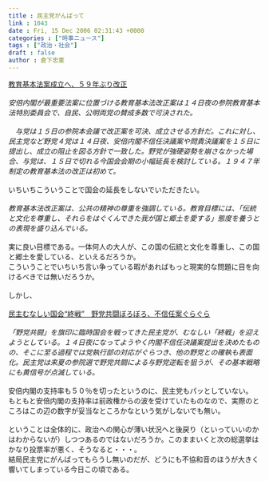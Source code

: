 ```yaml
---
title : 民主党がんばって
link : 1043
date : Fri, 15 Dec 2006 02:31:43 +0000
categories : ["時事ニュース"]
tags : ["政治・社会"]
draft : false
author : 倉下忠憲
---
```


<A HREF="http://www.yomiuri.co.jp/politics/news/20061214it11.htm" TARGET="_blank">教育基本法案成立へ、５９年ぶり改正</A><BR><BR><I>安倍内閣が最重要法案に位置づける教育基本法改正案は１４日夜の参院教育基本法特別委員会で、自民、公明両党の賛成多数で可決された。<BR><BR>　与党は１５日の参院本会議で改正案を可決、成立させる方針だ。これに対し、民主党など野党４党は１４日夜、安倍内閣不信任決議案や問責決議案を１５日に提出し、成立の阻止を図る方針で一致した。野党が強硬姿勢を崩さなかった場合、与党は、１５日で切れる今国会会期の小幅延長を検討している。１９４７年制定の教育基本法の改正は初めて。</I><BR><BR>いちいちこういうことで国会の延長をしないでいただきたい。<BR><BR><I>教育基本法改正案は、公共の精神の尊重を強調している。教育目標には、「伝統と文化を尊重し、それらをはぐくんできた我が国と郷土を愛する」態度を養うとの表現を盛り込んでいる。</I><BR><BR>実に良い目標である。一体何人の大人が、この国の伝統と文化を尊重し、この国と郷土を愛している、といえるだろうか。<BR>こういうことでいちいち言い争っている暇があればもっと現実的な問題に目を向けるべきでは無いだろうか。<BR><BR>しかし、<BR><BR><A HREF="http://www.iza.ne.jp/news/newsarticle/politics/politicsit/31576/" TARGET="_blank">民主むなしい国会“終戦”　野党共闘ぼろぼろ、不信任案ぐらぐら</A><BR><BR><I>「野党共闘」を旗印に臨時国会を戦ってきた民主党が、むなしい「終戦」を迎えようとしている。１４日夜になってようやく内閣不信任決議案提出を決めたものの、そこに至る過程では党執行部の対応がぐらつき、他の野党との確執も表面化。民主党は来夏の参院選で野党共闘による与野党逆転を狙うが、その基本戦略にも黄信号が点滅している。</I><BR><BR>安倍内閣の支持率も５０％を切ったというのに、民主党もパッとしていない。<BR>もともと安倍内閣の支持率は前政権からの波を受けていたものなので、実際のところはこの辺の数字が妥当なところかなという気がしないでも無い。<BR><BR>ということは全体的に、政治への関心が薄い状況へと後戻り（といっていいのかはわからないが）しつつあるのではないだろうか。このままいくと次の総選挙はかなり投票率が悪く、そうなると・・・。<BR>結局民主党にがんばってもらうし無いのだが、どうにも不協和音のほうが大きく響いてしまっている今日この頃である。<BR><br><br>
